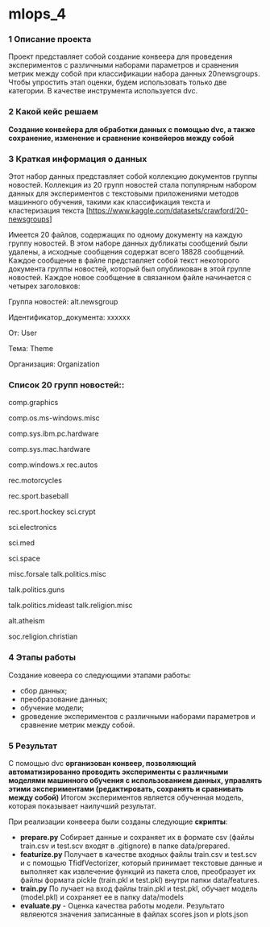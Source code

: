 # mlops_4
### 1 Описание проекта

Проект представляет собой создание конвеера для проведения экспериментов с различными наборами параметров и сравнения метрик между собой 
при классификации набора данных 20newsgroups. Чтобы упростить этап оценки, будем использовать только две категории. В качестве инструмента используется dvc.


### 2 Какой кейс решаем

**Cоздание конвейера для обработки данных с помощью dvc, а также сохранение, изменение и сравнение конвейеров между собой**


### 3 Краткая информация о данных

Этот набор данных представляет собой коллекцию документов группы новостей. Коллекция из 20 групп новостей стала популярным набором данных для экспериментов с текстовыми приложениями методов машинного обучения, такими как классификация текста и кластеризация текста [https://www.kaggle.com/datasets/crawford/20-newsgroups]

Имеется 20 файлов, содержащих по одному документу на каждую группу новостей. В этом наборе данных дубликаты сообщений были удалены, а исходные сообщения содержат всего 18828 сообщений. Каждое сообщение в файле представляет собой текст некоторого документа группы новостей, который был опубликован в этой группе новостей.
Каждое новое сообщение в связанном файле начинается с четырех заголовков:

Группа новостей: alt.newsgroup

Идентификатор_документа: xxxxxx

От: User

Тема: Theme

Организация: Organization


### Список 20 групп новостей::

comp.graphics

comp.os.ms-windows.misc

comp.sys.ibm.pc.hardware

comp.sys.mac.hardware

comp.windows.x rec.autos

rec.motorcycles

rec.sport.baseball

rec.sport.hockey sci.crypt

sci.electronics

sci.med

sci.space

misc.forsale talk.politics.misc

talk.politics.guns

talk.politics.mideast talk.religion.misc

alt.atheism

soc.religion.christian


### 4 Этапы работы

Создание ковеера со следующими этапами работы:

- cбор данных;
- преобразование данных;
- обучение модели;
- gроведение экспериментов с различными наборами параметров и сравнение метрик между собой.


### 5 Результат

С помощью dvc **организован конвеер, позволяющий автоматизированно проводить эксперименты с различными моделями машинного обучения с использованием данных, управлять этими экспериментами (редактировать, сохранять и сравнивать между собой)** Итогом экспериментов является обученная модель, которая показывает наилучший результат.

При реализации конвеера были созданы следующие **скрипты**:
- **prepare.py** Coбирает данные и сохраняет их в формате csv (файлы train.csv и test.scv входят в .gitignore) в папке data/prepared.
- **featurize.py** Получает в качестве входных файлы train.csv и test.scv и с помощью TfidfVectorizer, который принимает текстовые данные и выполняет как извлечение функций из пакета слов, преобразует их файлы формата pickle (train.pkl и test.pkl) внутри папки data/features.
- **train.py** По лучает на вход файлы train.pkl и test.pkl, обучает модель (model.pkl) и сохраняет ее в папку data/models
- **evaluate.py** - Оценка качества работы модели. Результато являеются значения записанные в файлах scores.json и plots.json
